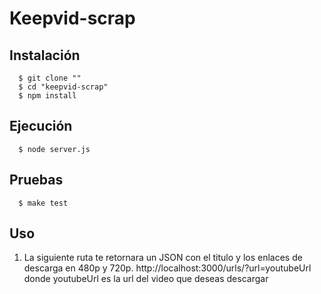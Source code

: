 # Keepvid-scrap


## Instalación

```shell
  $ git clone ""
  $ cd "keepvid-scrap"
  $ npm install
```

## Ejecución

```shell
  $ node server.js
```

## Pruebas

```shell
  $ make test
```

## Uso
1. La siguiente ruta te retornara un JSON con el titulo y los enlaces de descarga en 480p y 720p.
	http://localhost:3000/urls/?url=youtubeUrl
	donde youtubeUrl es la url del video que deseas descargar

